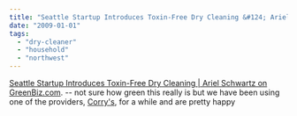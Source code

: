 ```yaml
---
title: "Seattle Startup Introduces Toxin-Free Dry Cleaning &#124; Ariel Schwartz on GreenBiz.com"
date: "2009-01-01"
tags: 
  - "dry-cleaner"
  - "household"
  - "northwest"
---
```


[Seattle Startup Introduces Toxin-Free Dry Cleaning | Ariel Schwartz on GreenBiz.com](http://www.greenbiz.com/blog/2008/12/31/seattle-start-introducestoxin-free-dry-cleaning). -- not sure how green this really is but we have been using one of the providers, [Corry's](http://www.corryscleaning.com/), for a while and are pretty happy
